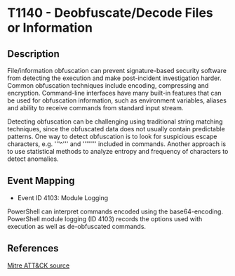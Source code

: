# T1140 - Deobfuscate/Decode Files or Information

## Description

File/information obfuscation can prevent signature-based security software from detecting the execution and make post-incident investigation harder. Common obfuscation techniques include encoding, compressing and encryption. Command-line interfaces have many built-in features that can be used for obfuscation information, such as environment variables, aliases and ability to receive commands from standard input stream.

Detecting obfuscation can be challenging using traditional string matching techniques, since the obfuscated data does not usually contain predictable patterns. One way to detect obfuscation is to look for suspicious escape characters, e.g. '''^''' and '''"''' included in commands. Another approach is to use statistical methods to analyze entropy and frequency of characters to detect anomalies.

## Event Mapping

* Event ID 4103: Module Logging

PowerShell can interpret commands encoded using the base64-encoding. PowerShell module logging (ID 4103) records the options used with execution as well as de-obfuscated commands.

## References

[Mitre ATT&CK source](https://attack.mitre.org/techniques/T1140/)

